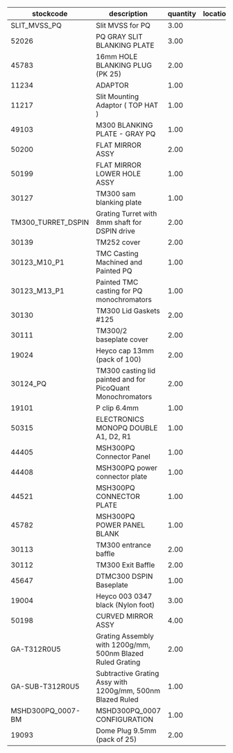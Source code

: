 |stockcode|description|quantity|location|
|---------|-----------|--------|--------|
|SLIT_MVSS_PQ|Slit MVSS for PQ|3.00||
|52026|PQ GRAY SLIT BLANKING PLATE|3.00||
|45783|16mm HOLE BLANKING PLUG (PK 25)|2.00||
|11234|ADAPTOR|1.00||
|11217|Slit Mounting Adaptor ( TOP HAT )|1.00||
|49103|M300 BLANKING PLATE - GRAY PQ|1.00||
|50200|FLAT MIRROR ASSY|2.00||
|50199|FLAT MIRROR LOWER HOLE ASSY|1.00||
|30127|TM300 sam blanking plate|1.00||
|TM300_TURRET_DSPIN|Grating Turret with 8mm shaft for DSPIN drive|2.00||
|30139|TM252 cover|2.00||
|30123_M10_P1|TMC Casting Machined and Painted PQ|1.00||
|30123_M13_P1|Painted TMC casting for PQ monochromators|1.00||
|30130|TM300 Lid Gaskets #125|2.00||
|30111|TM300/2 baseplate cover|2.00||
|19024|Heyco cap 13mm (pack of 100)|2.00||
|30124_PQ|TM300 casting lid painted and for PicoQuant Monochromators|2.00||
|19101|P clip 6.4mm|1.00||
|50315|ELECTRONICS MONOPQ DOUBLE A1, D2, R1|1.00||
|44405|MSH300PQ Connector Panel|1.00||
|44408|MSH300PQ power connector plate|1.00||
|44521|MSH300PQ CONNECTOR PLATE|1.00||
|45782|MSH300PQ POWER PANEL BLANK|1.00||
|30113|TM300 entrance baffle|2.00||
|30112|TM300 Exit Baffle|2.00||
|45647|DTMC300 DSPIN Baseplate|1.00||
|19004|Heyco 003 0347 black (Nylon foot)|3.00||
|50198|CURVED MIRROR ASSY|4.00||
|GA-T312R0U5|Grating Assembly with 1200g/mm, 500nm Blazed Ruled Grating|2.00||
|GA-SUB-T312R0U5|Subtractive Grating Assy with 1200g/mm, 500nm Blazed Ruled|1.00||
|MSHD300PQ_0007-BM|MSHD300PQ_0007 CONFIGURATION|1.00||
|19093|Dome Plug 9.5mm (pack of 25)|2.00||
